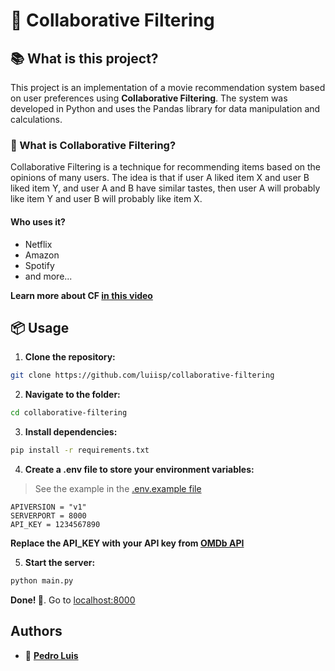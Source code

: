 # 🦠 Collaborative Filtering

## 📚 What is this project?
This project is an implementation of a movie recommendation system based on user preferences using **Collaborative Filtering**. The system was developed in Python and uses the Pandas library for data manipulation and calculations.

### 🤔 What is Collaborative Filtering?
Collaborative Filtering is a technique for recommending items based on the opinions of many users. The idea is that if user A liked item X and user B liked item Y, and user A and B have similar tastes, then user A will probably like item Y and user B will probably like item X.

#### Who uses it?
- Netflix
- Amazon
- Spotify
- and more...

**Learn more about CF [in this video](https://www.youtube.com/watch?v=n3RKsY2H-NE)**

## 📦 Usage

1. **Clone the repository:**
```bash
git clone https://github.com/luiisp/collaborative-filtering
```

2. **Navigate to the folder:**
```bash
cd collaborative-filtering
```

3. **Install dependencies:**
```bash
pip install -r requirements.txt
```

4. **Create a .env file to store your environment variables:**
> See the example in the [.env.example file](.env.example)
```env
APIVERSION = "v1"
SERVERPORT = 8000
API_KEY = 1234567890
```
**Replace the API_KEY with your API key from [OMDb API](https://www.omdbapi.com/)**

5. **Start the server:**
```bash
python main.py
```

**Done! 🚀**. Go to   [localhost:8000](http://localhost:8000/)


## Authors
- 🧷 **[Pedro Luis](https://github.com/luiisp/)**